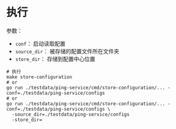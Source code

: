 # 执行

参数：

* `conf`： 启动读取配置
* `source_dir`： 被存储的配置文件所在文件夹
* `store_dir`： 存储到配置中心位置

```shell
# 执行
make store-configuration
# or
go run ./testdata/ping-service/cmd/store-configuration/... -conf=./testdata/ping-service/configs
# or
go run ./testdata/ping-service/cmd/store-configuration/... -conf=./testdata/ping-service/configs \
  -source_dir=./testdata/ping-service/configs
  -store_dir=

```
